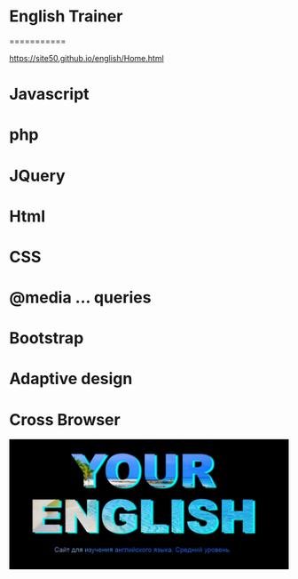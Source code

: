 # English Trainer
===========

https://site50.github.io/english/Home.html

# Javascript
# php
# JQuery
# Html
# CSS
# @media ... queries 
# Bootstrap
# Adaptive design
# Cross Browser

![Test Image 3](https://github.com/site50/trainer/blob/main/images/eng1.jpg)



